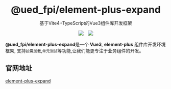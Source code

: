 <br />
<br />
<div style="text-align:center">
<b style="font-size:30px">@ued_fpi/element-plus-expand</b>
<p>基于Vite4+TypeScript的Vue3组件库开发框架</p>
<img style="display:inline" src="https://img.shields.io/npm/v/@ued_fpi/element-plus-expand" />

<img style="display:inline;margin-left:10px" src="https://img.shields.io/npm/dt/@ued_fpi/element-plus-expand" />
</div>

**@ued_fpi/element-plus-expand**是一个 **Vue3**, **element-plus** 组件库开发环境框架, 支持`按需加载`,`单元测试`等功能,让我们能更专注于业务组件的开发。

## 官网地址

[element-plus-expand](http://ued.fpi-inc.site/fpi-component/page/component/element-plus-expand/quickstart.html)

